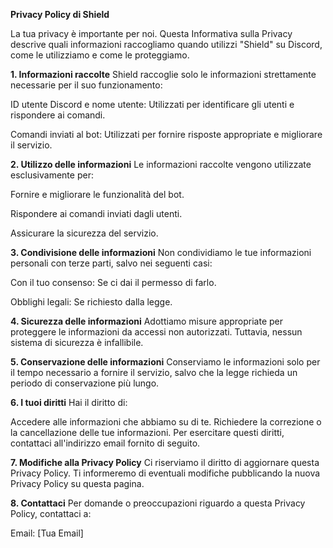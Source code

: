 <b>Privacy Policy di Shield</b>

La tua privacy è importante per noi. Questa Informativa sulla Privacy descrive quali informazioni raccogliamo quando utilizzi "Shield" su Discord, come le utilizziamo e come le proteggiamo.

<b>1. Informazioni raccolte</b>
Shield raccoglie solo le informazioni strettamente necessarie per il suo funzionamento:

ID utente Discord e nome utente:
Utilizzati per identificare gli utenti e rispondere ai comandi.

Comandi inviati al bot: Utilizzati per fornire risposte appropriate e migliorare il servizio.

<b>2. Utilizzo delle informazioni</b>
Le informazioni raccolte vengono utilizzate esclusivamente per:

Fornire e migliorare le funzionalità del bot.

Rispondere ai comandi inviati dagli utenti.

Assicurare la sicurezza del servizio.

<b>3. Condivisione delle informazioni</b>
Non condividiamo le tue informazioni personali con terze parti, salvo nei seguenti casi:

Con il tuo consenso: Se ci dai il permesso di farlo.

Obblighi legali: Se richiesto dalla legge.

<b>4. Sicurezza delle informazioni</b>
Adottiamo misure appropriate per proteggere le informazioni da accessi non autorizzati. Tuttavia, nessun sistema di sicurezza è infallibile.

<b>5. Conservazione delle informazioni</b>
Conserviamo le informazioni solo per il tempo necessario a fornire il servizio, salvo che la legge richieda un periodo di conservazione più lungo.

<b>6. I tuoi diritti</b>
Hai il diritto di:

Accedere alle informazioni che abbiamo su di te.
Richiedere la correzione o la cancellazione delle tue informazioni.
Per esercitare questi diritti, contattaci all'indirizzo email fornito di seguito.

<b>7. Modifiche alla Privacy Policy</b>
Ci riserviamo il diritto di aggiornare questa Privacy Policy. Ti informeremo di eventuali modifiche pubblicando la nuova Privacy Policy su questa pagina.

<b>8. Contattaci</b>
Per domande o preoccupazioni riguardo a questa Privacy Policy, contattaci a:

Email: [Tua Email]

